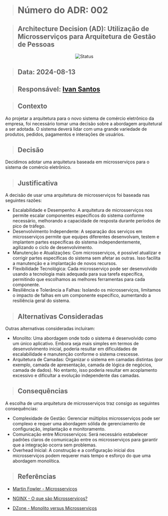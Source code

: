 > # Número do ADR: 002

> ## Architecture Decision (AD): Utilização de Microsserviços para Arquitetura de Gestão de Pessoas

<p align="center"> <img src="https://img.shields.io/static/v1?label=Status&message=Em Desenvolvimento&color=&labelColor=90876I" alt="Status" /></p>

> ## Data: 2024-08-13

> ## Responsável: [Ivan Santos]()

> ## Contexto
Ao projetar a arquitetura para o novo sistema de comércio eletrônico da empresa, foi necessário tomar uma decisão sobre a abordagem arquitetural a ser adotada. O sistema deverá lidar com uma grande variedade de produtos, pedidos, pagamentos e interações de usuários.

> ## Decisão
Decidimos adotar uma arquitetura baseada em microsserviços para o sistema de comércio eletrônico.

> ## Justificativa
A decisão de usar uma arquitetura de microsserviços foi baseada nas seguintes razões:

- Escalabilidade e Desempenho: A arquitetura de microsserviços nos permite escalar componentes específicos do sistema conforme necessário, melhorando a capacidade de resposta durante períodos de pico de tráfego.
- Desenvolvimento Independente: A separação dos serviços em microsserviços permite que equipes diferentes desenvolvam, testem e implantem partes específicas do sistema independentemente, agilizando o ciclo de desenvolvimento.
- Manutenção e Atualizações: Com microsserviços, é possível atualizar e corrigir partes específicas do sistema sem afetar as outras. Isso facilita a manutenção e a implantação de novos recursos.
- Flexibilidade Tecnológica: Cada microsserviço pode ser desenvolvido usando a tecnologia mais adequada para sua tarefa específica, permitindo que escolhamos as melhores ferramentas para cada componente.
- Resiliência e Tolerância a Falhas: Isolando os microsserviços, limitamos o impacto de falhas em um componente específico, aumentando a resiliência geral do sistema.

> ## Alternativas Consideradas
Outras alternativas consideradas incluíram:

- Monolito: Uma abordagem onde todo o sistema é desenvolvido como um único aplicativo. Embora seja mais simples em termos de desenvolvimento inicial, poderia resultar em dificuldades de escalabilidade e manutenção conforme o sistema crescesse.
- Arquitetura de Camadas: Organizar o sistema em camadas distintas (por exemplo, camada de apresentação, camada de lógica de negócios, camada de dados). No entanto, isso poderia resultar em acoplamento excessivo e dificultar a evolução independente das camadas.

> ## Consequências
A escolha de uma arquitetura de microsserviços traz consigo as seguintes consequências:

- Complexidade de Gestão: Gerenciar múltiplos microsserviços pode ser complexo e requer uma abordagem sólida de gerenciamento de configuração, implantação e monitoramento.
- Comunicação entre Microsserviços: Será necessário estabelecer padrões claros de comunicação entre os microsserviços para garantir que a integração ocorra sem problemas.
- Overhead Inicial: A construção e a configuração inicial dos microsserviços podem requerer mais tempo e esforço do que uma abordagem monolítica.

> ## Referências
- [Martin Fowler - Microsserviços](https://martinfowler.com/articles/microservices.html)

- [NGINX - O que são Microsserviços?](https://www.nginx.com/blog/introduction-to-microservices/)

- [DZone - Monolito versus Microsserviços](https://dzone.com/articles/monolith-vs-microservices-1)